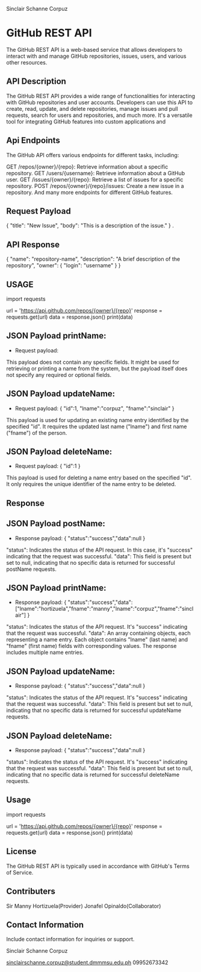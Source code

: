 Sinclair Schanne Corpuz

# GitHub REST API
The GitHub REST API is a web-based service that allows developers to interact with and manage GitHub repositories, issues, users, and various other resources.

## API Description

The GitHub REST API provides a wide range of functionalities for interacting with GitHub repositories and user accounts. Developers can use this API to create, read, update, and delete repositories, manage issues and pull requests, search for users and repositories, and much more. It's a versatile tool for integrating GitHub features into custom applications and 

## Api Endpoints

The GitHub API offers various endpoints for different tasks, including:

GET /repos/{owner}/{repo}: Retrieve information about a specific repository.
GET /users/{username}: Retrieve information about a GitHub user.
GET /issues/{owner}/{repo}: Retrieve a list of issues for a specific repository.
POST /repos/{owner}/{repo}/issues: Create a new issue in a repository.
And many more endpoints for different GitHub features.

## Request Payload

{
  "title": "New Issue",
  "body": "This is a description of the issue."
}
.

## API Response

{
  "name": "repository-name",
  "description": "A brief description of the repository",
  "owner": {
    "login": "username"
  }
}





## USAGE

import requests

url = 'https://api.github.com/repos/{owner}/{repo}'
response = requests.get(url)
data = response.json()
print(data)


## JSON Payload printName:
 
- Request payload:

This payload does not contain any specific fields. It might be used for retrieving or printing a name from the system, but the payload itself does not specify any required or optional fields.

## JSON Payload updateName:

- Request payload:
{
  "id":1,
  "lname":"corpuz",
   "fname":"sinclair"
}

This payload is used for updating an existing name entry identified by the specified "id". It requires the updated last name ("lname") and first name ("fname") of the person.

## JSON Payload deleteName:

- Request payload:
{
  "id":1
}

This payload is used for deleting a name entry based on the specified "id". It only requires the unique identifier of the name entry to be deleted.

## Response

## JSON Payload postName:

- Response payload:
{
         "status":"success","data":null
}

"status": Indicates the status of the API request. In this case, it's "success" indicating that the request was successful.
"data": This field is present but set to null, indicating that no specific data is returned for successful postName requests.

## JSON Payload printName:

- Response payload:
{
         "status":"success","data":["lname":"hortizuela","fname":"manny","lname":"corpuz","fname":"sinclair"]
}

"status": Indicates the status of the API request. It's "success" indicating that the request was successful.
"data": An array containing objects, each representing a name entry. Each object contains "lname" (last name) and "fname" (first name) fields with corresponding values. The response includes multiple name entries.


## JSON Payload updateName:

- Response payload:
{
         "status":"success","data":null
}

"status": Indicates the status of the API request. It's "success" indicating that the request was successful.
"data": This field is present but set to null, indicating that no specific data is returned for successful updateName requests.


## JSON Payload deleteName:

- Response payload:
{
         "status":"success","data":null
}

"status": Indicates the status of the API request. It's "success" indicating that the request was successful.
"data": This field is present but set to null, indicating that no specific data is returned for successful deleteName requests.



## Usage

import requests

url = 'https://api.github.com/repos/{owner}/{repo}'
response = requests.get(url)
data = response.json()
print(data)

## License

The GitHub REST API is typically used in accordance with GitHub's Terms of Service.

## Contributers

Sir Manny Hortizuela(Provider)
Jonafel Opinaldo(Collaborator)

## Contact Information

Include contact information for inquiries or support.

Sinclair Schanne Corpuz

sinclairschanne.corpuz@student.dmmmsu.edu.ph
09952673342



